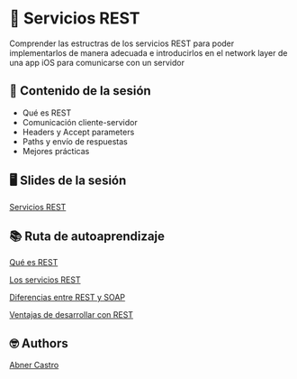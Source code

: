 # 📡 Servicios REST

Comprender las estructras de los servicios REST para poder implementarlos de manera adecuada e introducirlos en el network layer de una app iOS para comunicarse con un servidor



## 💽 Contenido de la sesión

- Qué es REST
- Comunicación cliente-servidor
- Headers y Accept parameters
- Paths y envío de respuestas
- Mejores prácticas

## 🖥 Slides de la sesión
[Servicios REST](https://drive.google.com/file/d/1Hji-XPf1QQlnAwm7Ar7_1I5ofdb2HtMK/view?usp=sharing)


## 📚 Ruta de autoaprendizaje
[Qué es REST](https://openwebinars.net/blog/que-es-rest-conoce-su-potencia/)

[Los servicios REST](https://abi.gitbook.io/net-core/3.-servicios-rest/3.1-servicios-rest)

[Diferencias entre REST y SOAP](https://www.redhat.com/es/topics/integration/whats-the-difference-between-soap-rest)

[Ventajas de desarrollar con REST](https://www.bbvaapimarket.com/es/mundo-api/api-rest-que-es-y-cuales-son-sus-ventajas-en-el-desarrollo-de-proyectos/)

## 🤓 Authors
[Abner Castro](abner.castro@wizeline.com)
